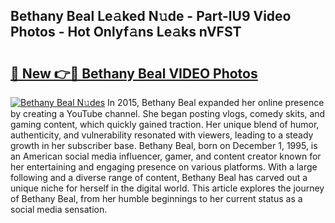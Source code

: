 ## Bethany Beal Le𝚊ked N𝚞de - Part-lU9 Video Photos - Hot Onlyf𝚊ns Le𝚊ks nVFST

# <h2><a href="http://ab15225.deff.icu/?id=Bethany+Beal">🔗 New 👉🔴 Bethany Beal VIDEO Photos</a></h2>

[![Bethany Beal N𝚞des](https://i.imgur.com/rIISA9y.gif)](http://ab15225.deff.icu/?id=Bethany+Beal)
In 2015, Bethany Beal expanded her online presence by creating a YouTube channel. She began posting vlogs, comedy skits, and gaming content, which quickly gained traction. Her unique blend of humor, authenticity, and vulnerability resonated with viewers, leading to a steady growth in her subscriber base. Bethany Beal, born on December 1, 1995, is an American social media influencer, gamer, and content creator known for her entertaining and engaging presence on various platforms. With a large following and a diverse range of content, Bethany Beal has carved out a unique niche for herself in the digital world. This article explores the journey of Bethany Beal, from her humble beginnings to her current status as a social media sensation.
